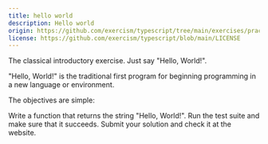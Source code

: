 ```yaml
---
title: hello world
description: Hello world
origin: https://github.com/exercism/typescript/tree/main/exercises/practice/hello-world
license: https://github.com/exercism/typescript/blob/main/LICENSE
---
```

The classical introductory exercise. Just say "Hello, World!".

"Hello, World!" is the traditional first program for beginning programming in a new language or environment.

The objectives are simple:

Write a function that returns the string "Hello, World!".
Run the test suite and make sure that it succeeds.
Submit your solution and check it at the website.
